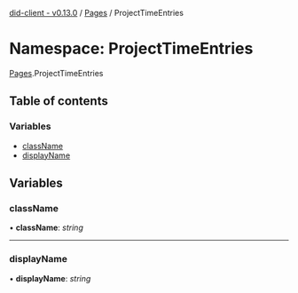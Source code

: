 [did-client - v0.13.0](../README.md) / [Pages](pages.md) / ProjectTimeEntries

# Namespace: ProjectTimeEntries

[Pages](pages.md).ProjectTimeEntries

## Table of contents

### Variables

- [className](pages.projecttimeentries.md#classname)
- [displayName](pages.projecttimeentries.md#displayname)

## Variables

### className

• **className**: *string*

___

### displayName

• **displayName**: *string*
